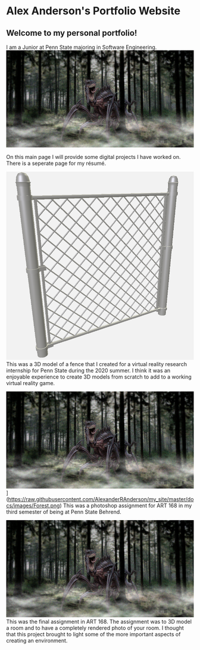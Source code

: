 # Alex Anderson's Portfolio Website
## Welcome to my personal portfolio!

I am a Junior at Penn State majoring in Software Engineering.
![This is a picture of me taken at the 2018 career fair at Behrend](/docs/images/Forest.png)

On this main page I will provide some digital projects I have worked on. 
              There is a seperate page for my résumé.

![3D model of a fence that I made for an internship](/docs/images/Fence.PNG)
This was a 3D model of a fence that I created for a virtual reality research internship for Penn State during the 2020 summer. I think it was an enjoyable experience to create 3D models from scratch to add to a working virtual reality game.

![Photoshopped picture of a monster in a forest](/docs/images/Forest.png)](https://raw.githubusercontent.com/AlexanderRAnderson/my_site/master/docs/images/Forest.png)
This was a photoshop assignment for ART 168 in my third semester of being at Penn State Behrend.

![Rendered photo of a 3D modeled room](/docs/images/Forest.png)
This was the final assignment in ART 168. The assignment was to 3D model a room and to have a completely rendered photo of your room. I thought that this project brought to light some of the more important aspects of creating an environment.
